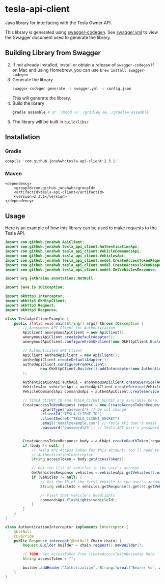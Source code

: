 # tesla-api-client

Java library for interfacing with the Tesla Owner API. 

This library is generated using [swagger-codegen](https://github.com/swagger-api/swagger-codegen).
See [swagger.yml](swagger.yml) to view the Swagger document used to generate the library.

## Building Library from Swagger
2. If not already installed, install or obtain a release of `swagger-codegen`
   If on Mac and using Homebrew, you can use `brew install swagger-codegen`
3. Generate the library
   ```bash
   swagger-codegen generate -i swagger.yml -c config.json
   ```
   This will generate the library.
4. Build the library
   ```bash
   gradle assemble # or `chmod +x ./gradlew && ./gradlew assemble`
   ``` 
5. The library will be built in `build/libs/`
   
## Installation
### Gradle
    compile 'com.github.jonahwh:tesla-api-client:2.3.1'

### Maven
    <dependency>
        <groupId>com.github.jonahwh</groupId>
        <artifactId>tesla-api-client</artifactId>
        <version>2.3.1</version>
    </dependency>
    

## Usage

Here is an example of how this library can be used to make requests to the Tesla API.

```java
import com.github.jonahwh.ApiClient;
import com.github.jonahwh.tesla_api_client.AuthenticationApi;
import com.github.jonahwh.tesla_api_client.VehicleCommandsApi;
import com.github.jonahwh.tesla_api_client.VehiclesApi;
import com.github.jonahwh.tesla_api_client.model.CreateAccessTokenRequest;
import com.github.jonahwh.tesla_api_client.model.CreateAccessTokenResponse;
import com.github.jonahwh.tesla_api_client.model.GetVehiclesResponse;

import org.jetbrains.annotations.NotNull;

import java.io.IOException;

import okhttp3.Interceptor;
import okhttp3.OkHttpClient;
import okhttp3.Request;
import okhttp3.Response;

class TeslaApiClientExample {
    public static void main(String[] args) throws IOException {
        // Anonymous API Client for Authentication
        ApiClient anonymousApiClient = new ApiClient();
        anonymousApiClient.createDefaultAdapter();
        anonymousApiClient.configureFromOkclient(new OkHttpClient.Builder().build());

        // Authenticated API Client
        ApiClient authedApiClient = new ApiClient();
        authedApiClient.createDefaultAdapter();
        authedApiClient.configureFromOkclient(
                new OkHttpClient.Builder().addInterceptor(new AuthenticationInterceptor()).build()
        );

        AuthenticationApi authApi = anonymousApiClient.createService(AuthenticationApi.class);
        VehiclesApi vehiclesApi = authedApiClient.createService(VehiclesApi.class);
        VehicleCommandsApi commandsApi = authedApiClient.createService(VehicleCommandsApi.class);

        // TESLA_CLIENT_ID and TESLA_CLIENT_SECRET are available here: https://pastebin.com/YiLPDggh
        CreateAccessTokenRequest request = new CreateAccessTokenRequest()
                .grantType("password") // Do not change
                .clientId("TESLA_CLIENT_ID")
                .clientSecret("TESLA_CLIENT_SECRET")
                .email("email@example.com") // Tesla API User's email
                .password("password123"); // Tesla API User's password


        CreateAccessTokenResponse body = authApi.createOauthToken(request).execute().body();
        if (body != null) {
            // Tesla API Access Token for this account. You'll need to make this available to the
            // AuthenticationInterceptor
            String accessToken = body.getAccessToken();

            // Get the list of vehicles in the user's account
            GetVehiclesResponse vehicles = vehiclesApi.getVehicles().execute().body();
            if (vehicles != null) {
                // Get the ID of the first vehicle in the user's account.
                String vehicleId = vehicles.getResponse().get(0).getVehicleId();

                // Flash that vehicle's headlights
                commandsApi.flashLights(vehicleId);
            }
        }
    }
}

class AuthenticationInterceptor implements Interceptor {
    @NotNull
    @Override
    public Response intercept(@NotNull Chain chain) {
        Request.Builder builder = chain.request().newBuilder();

        // TODO: Get accessToken from CreateAccessTokenResponse here
        String accessToken = "";

        builder.addHeader("Authorization", String.format("Bearer %s", accessToken));
    }
}
```